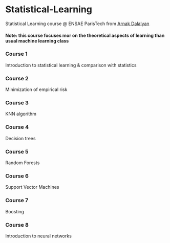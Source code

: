 # Statistical-Learning
Statistical Learning course @ ENSAE ParisTech from [Arnak Dalalyan](http://www.arnak-dalalyan.fr/)
#### Note: this course focuses mor on the theoretical aspects of learning than usual machine learning class

### Course 1
Introduction to statistical learning & comparison with statistics

### Course 2
Minimization of empirical risk

### Course 3
KNN algorithm

### Course 4
Decision trees

### Course 5
Random Forests

### Course 6
Support Vector Machines

### Course 7
Boosting

### Course 8
Introduction to neural networks
